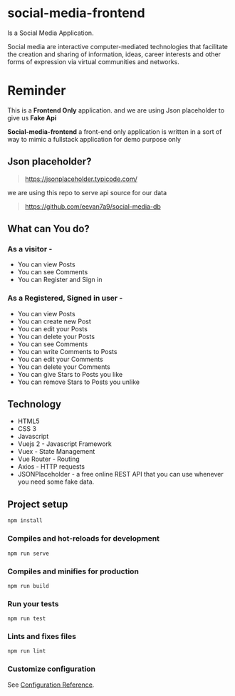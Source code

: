 # social-media-frontend


Is a Social Media Application.

Social media are interactive computer-mediated technologies that facilitate the creation and sharing of information, ideas, career interests and other forms of expression via virtual communities and networks.

# Reminder

This is a **Frontend Only** application. and we are using Json placeholder to give us **Fake Api**

**Social-media-frontend** a front-end only application is written in a sort of way to mimic a fullstack application for demo purpose only

## Json placeholder?
>https://jsonplaceholder.typicode.com/

we are using this repo to serve api source for our data

>https://github.com/eevan7a9/social-media-db

## What can You do?

### As a visitor -

- You can view Posts
- You can see Comments
- You can Register and Sign in

### As a Registered, Signed in user -

- You can view Posts
- You can create new Post
- You can edit your Posts
- You can delete your Posts
- You can see Comments
- You can write Comments to Posts
- You can edit your Comments
- You can delete your Comments
- You can give Stars to Posts you like
- You can remove Stars to Posts you unlike

## Technology

- HTML5
- CSS 3
- Javascript
- Vuejs 2 - Javascript Framework
- Vuex - State Management
- Vue Router - Routing
- Axios - HTTP requests
- JSONPlaceholder - a free online REST API that you can use whenever you need some fake data.

## Project setup

```
npm install
```

### Compiles and hot-reloads for development

```
npm run serve
```

### Compiles and minifies for production

```
npm run build
```

### Run your tests

```
npm run test
```

### Lints and fixes files

```
npm run lint
```

### Customize configuration

See [Configuration Reference](https://cli.vuejs.org/config/).
